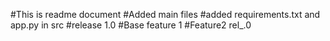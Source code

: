 #This is readme document
#Added main files
#added requirements.txt and app.py in src
#release 1.0
#Base feature 1
#Feature2 rel_.0


